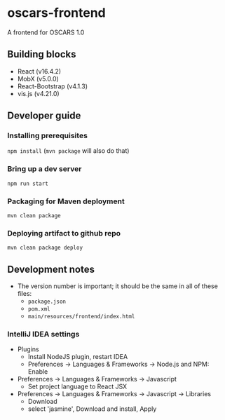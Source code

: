 # oscars-frontend

A frontend for OSCARS 1.0

## Building blocks
- React (v16.4.2)
- MobX (v5.0.0)
- React-Bootstrap (v4.1.3)
- vis.js (v4.21.0)


## Developer guide

### Installing prerequisites

`npm install` (`mvn package` will also do that)

### Bring up a dev server 

`npm run start`

### Packaging for Maven deployment 

`mvn clean package`

### Deploying artifact to github repo

`mvn clean package deploy`
 
## Development notes

- The version number is important; it should be the same in all of these files:
  - `package.json` 
  - `pom.xml`
  - `main/resources/frontend/index.html`

### IntelliJ IDEA settings 

- Plugins
  - Install NodeJS plugin, restart IDEA
  - Preferences -> Languages & Frameworks -> Node.js and NPM: Enable
- Preferences -> Languages & Frameworks -> Javascript
  - Set project language to React JSX
- Preferences -> Languages & Frameworks -> Javascript -> Libraries
  - Download
  - select 'jasmine', Download and install, Apply
 

